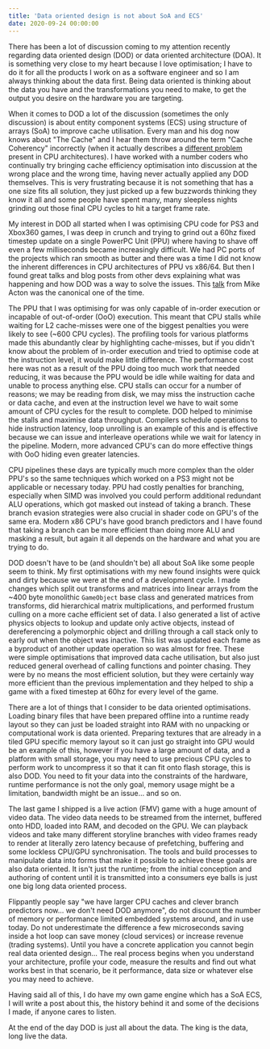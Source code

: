 ```yaml
---
title: 'Data oriented design is not about SoA and ECS'
date: 2020-09-24 00:00:00
---
```


There has been a lot of discussion coming to my attention recently regarding data oriented design (DOD) or data oriented architecture (DOA). It is something very close to my heart because I love optimisation; I have to do it for all the products I work on as a software engineer and so I am always thinking about the data first. Being data oriented is thinking about the data you have and the transformations you need to make, to get the output you desire on the hardware you are targeting. 

When it comes to DOD a lot of the discussion (sometimes the only discussion) is about entity component systems (ECS) using structure of arrays (SoA) to improve cache utilisation. Every man and his dog now knows about "The Cache" and I hear them throw around the term "Cache Coherency" incorrectly (when it actually describes a [different problem](https://bit.ly/2HkUR4S) present in CPU architectures). I have worked with a number coders who continually try bringing cache efficiency optimisation into discussion at the wrong place and the wrong time, having never actually applied any DOD themselves. This is very frustrating because it is not something that has a one size fits all solution, they just picked up a few buzzwords thinking they know it all and some people have spent many, many sleepless nights grinding out those final CPU cycles to hit a target frame rate.

My interest in DOD all started when I was optimising CPU code for PS3 and Xbox360 games, I was deep in crunch and trying to grind out a 60hz fixed timestep update on a single PowerPC Unit (PPU) where having to shave off even a few milliseconds became increasingly difficult. We had PC ports of the projects which ran smooth as butter and there was a time I did not know the inherent differences in CPU architectures of PPU vs x86/64. But then I found great talks and blog posts from other devs explaining what was happening and how DOD was a way to solve the issues. This [talk](https://www.youtube.com/watch?v=rX0ItVEVjHc) from Mike Acton was the canonical one of the time.

The PPU that I was optimising for was only capable of in-order execution or incapable of out-of-order (OoO) execution. This meant that CPU stalls while waiting for L2 cache-misses were one of the biggest penalties you were likely to see (~600 CPU cycles). The profiling tools for various platforms made this abundantly clear by highlighting cache-misses, but if you didn't know about the problem of in-order execution and tried to optimise code at the instruction level, it would make little difference. The performance cost here was not as a result of the PPU doing too much work that needed reducing, it was because the PPU would be idle while waiting for data and unable to process anything else. CPU stalls can occur for a number of reasons; we may be reading from disk, we may miss the instruction cache or data cache, and even at the instruction level we have to wait some amount of CPU cycles for the result to complete. DOD helped to minimise the stalls and maximise data throughput. Compilers schedule operations to hide instruction latency, loop unrolling is an example of this and is effective because we can issue and interleave operations while we wait for latency in the pipeline. Modern, more advanced CPU's can do more effective things with OoO hiding even greater latencies.

CPU pipelines these days are typically much more complex than the older PPU's so the same techniques which worked on a PS3 might not be applicable or necessary today. PPU had costly penalties for branching, especially when SIMD was involved you could perform additional redundant ALU operations, which got masked out instead of taking a branch. These branch evasion strategies were also crucial in shader code on GPU's of the same era. Modern x86 CPU's have good branch predictors and I have found that taking a branch can be more efficient than doing more ALU and masking a result, but again it all depends on the hardware and what you are trying to do.

DOD doesn't have to be (and shouldn't be) all about SoA like some people seem to think. My first optimisations with my new found insights were quick and dirty because we were at the end of a development cycle. I made changes which split out transforms and matrices into linear arrays from the ~400 byte monolithic `GameObject` base class and generated matrices from transforms, did hierarchical matrix multiplications, and performed frustum culling on a more cache efficient set of data. I also generated a list of active physics objects to lookup and update only active objects, instead of dereferencing a polymorphic object and drilling through a call stack only to early out when the object was inactive. This list was updated each frame as a byproduct of another update operation so was almost for free. These were simple optimisations that improved data cache utilisation, but also just reduced general overhead of calling functions and pointer chasing. They were by no means the most efficient solution, but they were certainly way more efficient than the previous implementation and they helped to ship a game with a fixed timestep at 60hz for every level of the game.

There are a lot of things that I consider to be data oriented optimisations. Loading binary files that have been prepared offline into a runtime ready layout so they can just be loaded straight into RAM with no unpacking or computational work is data oriented. Preparing textures that are already in a tiled GPU specific memory layout so it can just go straight into GPU would be an example of this, however if you have a large amount of data, and a platform with small storage, you may need to use precious CPU cycles to perform work to uncompress it so that it can fit onto flash storage, this is also DOD. You need to fit your data into the constraints of the hardware, runtime performance is not the only goal, memory usage might be a limitation, bandwidth might be an issue... and so on.

The last game I shipped is a live action (FMV) game with a huge amount of video data. The video data needs to be streamed from the internet, buffered onto HDD, loaded into RAM, and decoded on the GPU. We can playback videos and take many different storyline branches with video frames ready to render at literally zero latency because of prefetching, buffering and some lockless CPU/GPU synchronisation. The tools and build processes to manipulate data into forms that make it possible to achieve these goals are also data oriented. It isn't just the runtime; from the initial conception and authoring of content until it is transmitted into a consumers eye balls is just one big long data oriented process.

Flippantly people say "we have larger CPU caches and clever branch predictors now... we don't need DOD anymore", do not discount the number of memory or performance limited embedded systems around, and in use today. Do not underestimate the difference a few microseconds saving inside a hot loop can save money (cloud services) or increase revenue (trading systems). Until you have a concrete application you cannot begin real data oriented design... The real process begins when you understand your architecture, profile your code, measure the results and find out what works best in that scenario, be it performance, data size or whatever else you may need to achieve.

Having said all of this, I do have my own game engine which has a SoA ECS, I will write a post about this, the history behind it and some of the decisions I made, if anyone cares to listen. 

At the end of the day DOD is just all about the data. The king is the data, long live the data.



